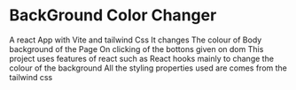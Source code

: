 # BackGround Color Changer

A react App with Vite and tailwind Css
It changes The colour of Body background of the Page On clicking of the bottons given on dom
This project uses features of react such as React hooks mainly to change the colour of the background
All the styling properties used are comes from the tailwind css
